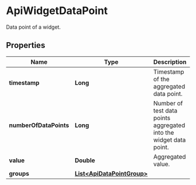 

# ApiWidgetDataPoint

Data point of a widget.

## Properties

| Name | Type | Description | Notes |
|------------ | ------------- | ------------- | -------------|
|**timestamp** | **Long** | Timestamp of the aggregated data point. |  [optional] |
|**numberOfDataPoints** | **Long** | Number of test data points aggregated into the widget data point. |  [optional] |
|**value** | **Double** | Aggregated value. |  [optional] |
|**groups** | [**List&lt;ApiDataPointGroup&gt;**](ApiDataPointGroup.md) |  |  [optional] |



